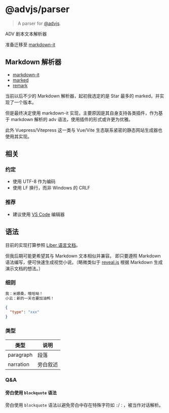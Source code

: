 # @advjs/parser

> A parser for [@advjs](https://github.com/YunYouJun/advjs).

ADV 剧本文本解析器

准备迁移至 [markdown-it](https://github.com/markdown-it/markdown-it)

## Markdown 解析器

- [markdown-it](https://github.com/markdown-it/markdown-it)
- [marked](https://github.com/markedjs/marked)
- [remark](https://github.com/remarkjs/remark)

当前以后不少的 Markdown 解析器，起初我选定的是 Star 最多的 marked，并实现了一个版本。

但是最终决定使用 markdown-it 实现，主要原因是其自身支持各类插件，作为基于 markdown 解析的 adv 语法，使用插件的形式或许更为优雅。

此外 Vuepress/Vitepress 这一类与 Vue/Vite 生态联系紧密的静态网站生成器也使用其实现。

## 相关

### 约定

- 使用 UTF-8 作为编码
- 使用 LF 换行，而非 Windows 的 CRLF

### 推荐

- 建议使用 [VS Code](https://code.visualstudio.com/) 编辑器

## 语法

目前的实现打算参照 [Liber 语言文档](https://doc.librian.net/site/%E9%80%B2%E9%9A%8E/Liber%E8%AA%9E%E8%A8%80%E6%96%87%E6%AA%94.html)。

但我后期可能更希望其与 Markdown 文本相似并兼容。
即只要遵照 Markdown 语法编写，便可快速生成视觉小说。（略微类似于 [reveal.js](https://github.com/hakimel/reveal.js) 根据 Markdown 生成演示文档的想法。）

### 细则

```md
我：米娜桑，哦哈呦！
小云：新的一天也要加油鸭！
```

```json
{
  "type": "xxx"
}
```

### 类型

| 类型      | 说明     |
| --------- | -------- |
| paragraph | 段落     |
| narration | 旁白叙述 |

### Q&A

#### 旁白使用 `blockquote` 语法

旁白使用 `blockquote` 语法以避免旁白中存在特殊字符如 `:`/`：`，被当作对话解析。
